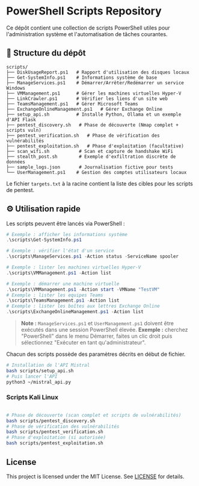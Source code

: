 # PowerShell Scripts Repository

Ce dépôt contient une collection de scripts PowerShell utiles pour l'administration système et l'automatisation de tâches courantes.

## 📂 Structure du dépôt

```
scripts/
├── DiskUsageReport.ps1   # Rapport d'utilisation des disques locaux
├── Get-SystemInfo.ps1    # Informations système de base
├── ManageServices.ps1    # Démarrer/Arrêter/Redémarrer un service Windows
├── VMManagement.ps1      # Gérer les machines virtuelles Hyper-V
├── LinkCrawler.ps1       # Vérifier les liens d'un site web
├── TeamsManagement.ps1   # Gérer Microsoft Teams
├── ExchangeOnlineManagement.ps1   # Gérer Exchange Online
├── setup_api.sh          # Installe Python, Ollama et un exemple d'API Flask
├── pentest_discovery.sh   # Phase de découverte (Nmap complet + scripts vuln)
├── pentest_verification.sh   # Phase de vérification des vulnérabilités
├── pentest_exploitation.sh   # Phase d'exploitation (facultative)
├── scan_wifi.sh           # Scan et capture de handshake WiFi
├── stealth_post.sh        # Exemple d'exfiltration discrète de données
├── sample_logs.json       # Journalisation fictive pour tests
└── UserManagement.ps1    # Gestion des comptes utilisateurs locaux
```

Le fichier `targets.txt` à la racine contient la liste des cibles pour les scripts de pentest.

## ⚙️ Utilisation rapide

Les scripts peuvent être lancés via PowerShell :

```powershell
# Exemple : afficher les informations système
.\scripts\Get-SystemInfo.ps1

# Exemple : vérifier l'état d'un service
.\scripts\ManageServices.ps1 -Action status -ServiceName spooler

# Exemple : lister les machines virtuelles Hyper-V
.\scripts\VMManagement.ps1 -Action list

# Exemple : démarrer une machine virtuelle
.\scripts\VMManagement.ps1 -Action start -VMName "TestVM"
# Exemple : lister les equipes Teams
.\scripts\TeamsManagement.ps1 -Action list
# Exemple : lister les boîtes aux lettres Exchange Online
.\scripts\ExchangeOnlineManagement.ps1 -Action list
```
> **Note :** `ManageServices.ps1` et `UserManagement.ps1` doivent être exécutés dans une session PowerShell élevée.
> **Exemple :** cherchez "PowerShell" dans le menu Démarrer, faites un clic droit puis sélectionnez "Exécuter en tant qu'administrateur".

Chacun des scripts possède des paramètres décrits en début de fichier.

```bash
# Installation de l'API Mistral
bash scripts/setup_api.sh
# Puis lancer l'API
python3 ~/mistral_api.py
```

### Scripts Kali Linux

```bash

# Phase de découverte (scan complet et scripts de vulnérabilités)
bash scripts/pentest_discovery.sh
# Phase de vérification des vulnérabilités
bash scripts/pentest_verification.sh
# Phase d'exploitation (si autorisée)
bash scripts/pentest_exploitation.sh
```

## License

This project is licensed under the MIT License. See [LICENSE](LICENSE) for details.
